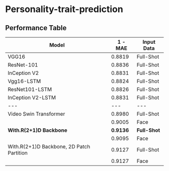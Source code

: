 # Personality-trait-prediction

## Performance Table
|Model|1 - MAE|Input Data|
|---|---|---|
|VGG16|0.8819|Full-Shot|
|ResNet-101|0.8836|Full-Shot|
|InCeption V2|0.8831|Full-Shot|
|Vgg16-LSTM|0.8824|Full-Shot|
|ResNet101-LSTM|0.8826|Full-Shot|
|InCeption V2-LSTM|0.8831|Full-Shot|
|---|---|---|
|Video Swin Transformer|0.8980|Full-Shot|
||0.9005|Face|
|**With.R(2+1)D Backbone**|**0.9136**|**Full-Shot**|
||0.9095|Face|
|With.R(2+1)D Backbone, 2D Patch Partition|0.9127|Full-Shot|
||0.9127|Face|
